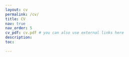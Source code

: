 ```yaml
---
layout: cv
permalink: /cv/
title: CV
nav: true
nav_order: 5
cv_pdf: cv.pdf # you can also use external links here
description: 
toc:
 
---
```

